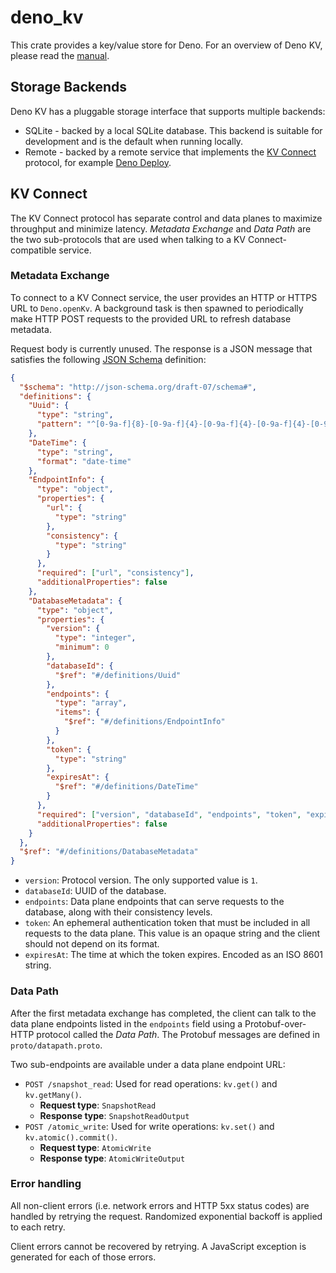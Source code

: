 # deno_kv

This crate provides a key/value store for Deno. For an overview of Deno KV,
please read the [manual](https://deno.land/manual/runtime/kv).

## Storage Backends

Deno KV has a pluggable storage interface that supports multiple backends:

- SQLite - backed by a local SQLite database. This backend is suitable for
  development and is the default when running locally.
- Remote - backed by a remote service that implements the
  [KV Connect](#kv-connect) protocol, for example
  [Deno Deploy](https://deno.com/deploy).

## KV Connect

The KV Connect protocol has separate control and data planes to maximize
throughput and minimize latency. _Metadata Exchange_ and _Data Path_ are the two
sub-protocols that are used when talking to a KV Connect-compatible service.

### Metadata Exchange

To connect to a KV Connect service, the user provides an HTTP or HTTPS URL to
`Deno.openKv`. A background task is then spawned to periodically make HTTP POST
requests to the provided URL to refresh database metadata.

Request body is currently unused. The response is a JSON message that satisfies
the following [JSON Schema](https://json-schema.org/) definition:

```json
{
  "$schema": "http://json-schema.org/draft-07/schema#",
  "definitions": {
    "Uuid": {
      "type": "string",
      "pattern": "^[0-9a-f]{8}-[0-9a-f]{4}-[0-9a-f]{4}-[0-9a-f]{4}-[0-9a-f]{12}$"
    },
    "DateTime": {
      "type": "string",
      "format": "date-time"
    },
    "EndpointInfo": {
      "type": "object",
      "properties": {
        "url": {
          "type": "string"
        },
        "consistency": {
          "type": "string"
        }
      },
      "required": ["url", "consistency"],
      "additionalProperties": false
    },
    "DatabaseMetadata": {
      "type": "object",
      "properties": {
        "version": {
          "type": "integer",
          "minimum": 0
        },
        "databaseId": {
          "$ref": "#/definitions/Uuid"
        },
        "endpoints": {
          "type": "array",
          "items": {
            "$ref": "#/definitions/EndpointInfo"
          }
        },
        "token": {
          "type": "string"
        },
        "expiresAt": {
          "$ref": "#/definitions/DateTime"
        }
      },
      "required": ["version", "databaseId", "endpoints", "token", "expiresAt"],
      "additionalProperties": false
    }
  },
  "$ref": "#/definitions/DatabaseMetadata"
}
```

- `version`: Protocol version. The only supported value is `1`.
- `databaseId`: UUID of the database.
- `endpoints`: Data plane endpoints that can serve requests to the database,
  along with their consistency levels.
- `token`: An ephemeral authentication token that must be included in all
  requests to the data plane. This value is an opaque string and the client
  should not depend on its format.
- `expiresAt`: The time at which the token expires. Encoded as an ISO 8601
  string.

### Data Path

After the first metadata exchange has completed, the client can talk to the data
plane endpoints listed in the `endpoints` field using a Protobuf-over-HTTP
protocol called the _Data Path_. The Protobuf messages are defined in
`proto/datapath.proto`.

Two sub-endpoints are available under a data plane endpoint URL:

- `POST /snapshot_read`: Used for read operations: `kv.get()` and
  `kv.getMany()`.
  - **Request type**: `SnapshotRead`
  - **Response type**: `SnapshotReadOutput`
- `POST /atomic_write`: Used for write operations: `kv.set()` and
  `kv.atomic().commit()`.
  - **Request type**: `AtomicWrite`
  - **Response type**: `AtomicWriteOutput`

### Error handling

All non-client errors (i.e. network errors and HTTP 5xx status codes) are
handled by retrying the request. Randomized exponential backoff is applied to
each retry.

Client errors cannot be recovered by retrying. A JavaScript exception is
generated for each of those errors.

